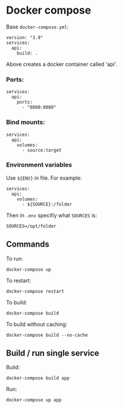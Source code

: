 # Docker compose

Base `docker-compose.yml`:
```
version: "3.9"
services:
  api:
    build: .
```
Above creates a docker container called 'api'.

### Ports:
```
services:
  api:
    ports:
      - "8080:8080"
```

### Bind mounts:
```
services:
  api:
    volumes:
      - source:target
```

### Environment variables
Use `${ENV}` in file. For example:
```
services:
  api:
    volumes:
      - ${SOURCE}:/folder
```

Then in `.env` specifiy what `SOURCES` is:
```
SOURCES=/opt/folder
```

## Commands
To run:
```
docker-compose up
```

To restart:
```
docker-compose restart
```

To build:
```
docker-compose build
```

To build without caching:
```
docker-compose build --no-cache
```

## Build / run single service
Build:
```
docker-compose build app
```

Run:
```
docker-compose up app
```
